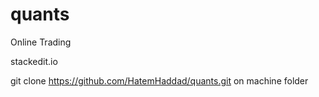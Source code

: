 # quants
Online Trading

stackedit.io

git clone https://github.com/HatemHaddad/quants.git on machine folder
